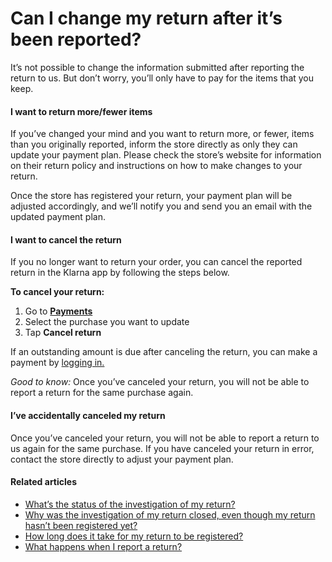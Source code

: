 # Can I change my return after it’s been reported?

It’s not possible to change the information submitted after reporting the return to us. But don’t worry, you’ll only have to pay for the items that you keep.

#### I want to return more/fewer items

If you’ve changed your mind and you want to return more, or fewer, items than you originally reported, inform the store directly as only they can update your payment plan. Please check the store’s website for information on their return policy and instructions on how to make changes to your return.

Once the store has registered your return, your payment plan will be adjusted accordingly, and we’ll notify you and send you an email with the updated payment plan.

#### I want to cancel the return

If you no longer want to return your order, you can cancel the reported return in the Klarna app by following the steps below.

**To cancel your return:**

1. Go to [**Payments**](https://app.klarna.com/transactions/my-klarna/)
2. Select the purchase you want to update
3. Tap **Cancel return**

If an outstanding amount is due after canceling the return, you can make a payment by [logging in.](https://app.klarna.com/to-do/to-pay/)

*Good to know:* Once you’ve canceled your return, you will not be able to report a return for the same purchase again.

#### I’ve accidentally canceled my return

Once you’ve canceled your return, you will not be able to report a return to us again for the same purchase. If you have canceled your return in error, contact the store directly to adjust your payment plan.

#### Related articles

* [What’s the status of the investigation of my return?](https://www.klarna.com/us/customer-service/whats-the-status-of-the-investigation-of-my-return/)
* [Why was the investigation of my return closed, even though my return hasn’t been registered yet?](https://www.klarna.com/us/customer-service/why-was-the-investigation-of-my-return-closed-even-though-my-return-hasnt-been-registered-yet/)
* [How long does it take for my return to be registered?](https://www.klarna.com/us/customer-service/what-happens-when-i-report-a-return/)
* [What happens when I report a return?](https://www.klarna.com/us/customer-service/what-happens-when-i-report-a-return/)
